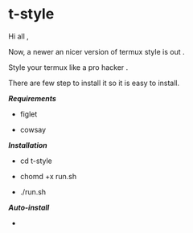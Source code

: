 # t-style

Hi all ,

Now, a newer an nicer version of termux style is out .

Style your termux like a pro hacker .

There are few step to install it so it is easy to install.

*****Requirements*****

- figlet 

- cowsay

*****Installation*****

- cd t-style

- chomd +x run.sh

- ./run.sh

*****Auto-install*****

- 
